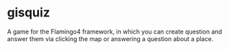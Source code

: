 gisquiz
=======

A game for the Flamingo4 framework, in which you can create question and answer them via clicking the map or answering a question about a place.
